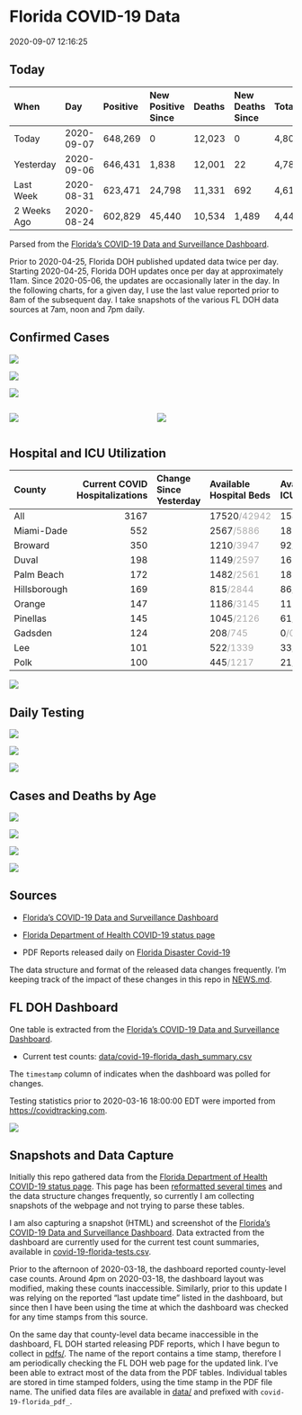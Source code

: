 Florida COVID-19 Data
================
2020-09-07 12:16:25

## Today

| When        | Day        | Positive | New Positive Since | Deaths | New Deaths Since | Total     |
| :---------- | :--------- | :------- | :----------------- | :----- | :--------------- | :-------- |
| Today       | 2020-09-07 | 648,269  | 0                  | 12,023 | 0                | 4,801,684 |
| Yesterday   | 2020-09-06 | 646,431  | 1,838              | 12,001 | 22               | 4,784,770 |
| Last Week   | 2020-08-31 | 623,471  | 24,798             | 11,331 | 692              | 4,615,539 |
| 2 Weeks Ago | 2020-08-24 | 602,829  | 45,440             | 10,534 | 1,489            | 4,447,156 |

Parsed from the [Florida’s COVID-19 Data and Surveillance
Dashboard](https://fdoh.maps.arcgis.com/apps/opsdashboard/index.html#/8d0de33f260d444c852a615dc7837c86).

Prior to 2020-04-25, Florida DOH published updated data twice per day.
Starting 2020-04-25, Florida DOH updates once per day at approximately
11am. Since 2020-05-06, the updates are occasionally later in the day.
In the following charts, for a given day, I use the last value reported
prior to 8am of the subsequent day. I take snapshots of the various FL
DOH data sources at 7am, noon and 7pm daily.

## Confirmed Cases

![](plots/covid-19-florida-daily-test-changes.png)

![](plots/covid-19-florida-deaths-by-day.png)

![](plots/covid-19-florida-county-top-6.png)

<div class="columns">

<div class="column is-full-mobile">

![](plots/covid-19-florida-testing.png)

</div>

<div class="column is-full-mobile">

![](plots/covid-19-florida-total-positive.png)

</div>

</div>

## Hospital and ICU Utilization

| County       | Current COVID Hospitalizations | Change Since Yesterday | Available Hospital Beds                      | Available ICU Beds                         |
| :----------- | -----------------------------: | :--------------------- | :------------------------------------------- | :----------------------------------------- |
| All          |                           3167 |                        | 17520<span style="color: #aaa">/42942</span> | 1540<span style="color: #aaa">/4464</span> |
| Miami-Dade   |                            552 |                        | 2567<span style="color: #aaa">/5886</span>   | 182<span style="color: #aaa">/751</span>   |
| Broward      |                            350 |                        | 1210<span style="color: #aaa">/3947</span>   | 92<span style="color: #aaa">/382</span>    |
| Duval        |                            198 |                        | 1149<span style="color: #aaa">/2597</span>   | 161<span style="color: #aaa">/276</span>   |
| Palm Beach   |                            172 |                        | 1482<span style="color: #aaa">/2561</span>   | 187<span style="color: #aaa">/253</span>   |
| Hillsborough |                            169 |                        | 815<span style="color: #aaa">/2844</span>    | 86<span style="color: #aaa">/304</span>    |
| Orange       |                            147 |                        | 1186<span style="color: #aaa">/3145</span>   | 115<span style="color: #aaa">/257</span>   |
| Pinellas     |                            145 |                        | 1045<span style="color: #aaa">/2126</span>   | 61<span style="color: #aaa">/227</span>    |
| Gadsden      |                            124 |                        | 208<span style="color: #aaa">/745</span>     | 0<span style="color: #aaa">/0</span>       |
| Lee          |                            101 |                        | 522<span style="color: #aaa">/1339</span>    | 33<span style="color: #aaa">/107</span>    |
| Polk         |                            100 |                        | 445<span style="color: #aaa">/1217</span>    | 21<span style="color: #aaa">/116</span>    |

![](plots/covid-19-florida-icu-usage.png)

## Daily Testing

![](plots/covid-19-florida-tests-per-case.png)

<!-- ![](plots/covid-19-florida-change-new-cases.png) -->

![](plots/covid-19-florida-tests-percent-positive.png)

![](plots/covid-19-florida-test-and-case-growth.png)

## Cases and Deaths by Age

![](plots/covid-19-florida-weekly-events-by-age.png)

![](plots/covid-19-florida-age.png)

![](plots/covid-19-florida-age-deaths.png)

![](plots/covid-19-florida-age-sex.png)

## Sources

  - [Florida’s COVID-19 Data and Surveillance
    Dashboard](https://fdoh.maps.arcgis.com/apps/opsdashboard/index.html#/8d0de33f260d444c852a615dc7837c86)

  - [Florida Department of Health COVID-19 status
    page](http://www.floridahealth.gov/diseases-and-conditions/COVID-19/)

  - PDF Reports released daily on [Florida Disaster
    Covid-19](http://www.floridahealth.gov/diseases-and-conditions/COVID-19/)

The data structure and format of the released data changes frequently.
I’m keeping track of the impact of these changes in this repo in
[NEWS.md](NEWS.md).

## FL DOH Dashboard

One table is extracted from the [Florida’s COVID-19 Data and
Surveillance
Dashboard](https://fdoh.maps.arcgis.com/apps/opsdashboard/index.html#/8d0de33f260d444c852a615dc7837c86).

  - Current test counts:
    [data/covid-19-florida\_dash\_summary.csv](data/covid-19-florida_dash_summary.csv)

The `timestamp` column of indicates when the dashboard was polled for
changes.

Testing statistics prior to 2020-03-16 18:00:00 EDT were imported from
<https://covidtracking.com>.

![](screenshots/fodh_maps_arcgis_com__apps__opsdashboard.png)

## Snapshots and Data Capture

Initially this repo gathered data from the [Florida Department of Health
COVID-19 status
page](http://www.floridahealth.gov/diseases-and-conditions/COVID-19/).
This page has been [reformatted several
times](screenshots/floridahealth_gov__diseases-and-conditions__COVID-19.png)
and the data structure changes frequently, so currently I am collecting
snapshots of the webpage and not trying to parse these tables.

I am also capturing a snapshot (HTML) and screenshot of the [Florida’s
COVID-19 Data and Surveillance
Dashboard](https://fdoh.maps.arcgis.com/apps/opsdashboard/index.html#/8d0de33f260d444c852a615dc7837c86).
Data extracted from the dashboard are currently used for the current
test count summaries, available in
[covid-19-florida-tests.csv](covid-19-florida-tests.csv).

Prior to the afternoon of 2020-03-18, the dashboard reported
county-level case counts. Around 4pm on 2020-03-18, the dashboard layout
was modified, making these counts inaccessible. Similarly, prior to this
update I was relying on the reported “last update time” listed in the
dashboard, but since then I have been using the time at which the
dashboard was checked for any time stamps from this source.

On the same day that county-level data became inaccessible in the
dashboard, FL DOH started releasing PDF reports, which I have begun to
collect in [pdfs/](pdfs/). The name of the report contains a time stamp,
therefore I am periodically checking the FL DOH web page for the updated
link. I’ve been able to extract most of the data from the PDF tables.
Individual tables are stored in time stamped folders, using the time
stamp in the PDF file name. The unified data files are available in
[data/](data/) and prefixed with `covid-19-florida_pdf_`.
